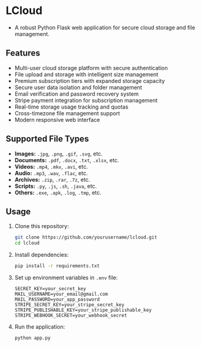 # LCloud
- A robust Python Flask web application for secure cloud storage and file management.

## Features
- Multi-user cloud storage platform with secure authentication
- File upload and storage with intelligent size management
- Premium subscription tiers with expanded storage capacity
- Secure user data isolation and folder management
- Email verification and password recovery system
- Stripe payment integration for subscription management
- Real-time storage usage tracking and quotas
- Cross-timezone file management support
- Modern responsive web interface

## Supported File Types
- **Images:** `.jpg`, `.png`, `.gif`, `.svg`, etc.
- **Documents:** `.pdf`, `.docx`, `.txt`, `.xlsx`, etc.
- **Videos:** `.mp4`, `.mkv`, `.avi`, etc.
- **Audio:** `.mp3`, `.wav`, `.flac`, etc.
- **Archives:** `.zip`, `.rar`, `.7z`, etc.
- **Scripts:** `.py`, `.js`, `.sh`, `.java`, etc.
- **Others:** `.exe`, `.apk`, `.log`, `.tmp`, etc.

## Usage
1. Clone this repository:
    ```bash
    git clone https://github.com/yourusername/lcloud.git
    cd lcloud
    ```
2. Install dependencies:
    ```bash
    pip install -r requirements.txt
    ```
3. Set up environment variables in `.env` file:
    ```
    SECRET_KEY=your_secret_key
    MAIL_USERNAME=your_email@gmail.com
    MAIL_PASSWORD=your_app_password
    STRIPE_SECRET_KEY=your_stripe_secret_key
    STRIPE_PUBLISHABLE_KEY=your_stripe_publishable_key
    STRIPE_WEBHOOK_SECRET=your_webhook_secret
    ```
4. Run the application:
    ```bash
    python app.py
    ```
